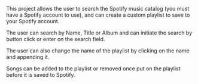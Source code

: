This project allows the user to search the Spotify music catalog (you must have a Spotify account to use), and can create a custom playlist to save to your Spotify account.

The user can search by Name, Title or Album and can initiate the search by button click or enter on the search field.

The user can also change the name of the playlist by clicking on the name and appending it.

Songs can be added to the playlist or removed once put on the playlist before it is saved to Spotify.
